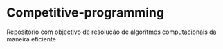 # Competitive-programming
Repositório com objectivo de resolução de algoritmos computacionais da maneira eficiente
